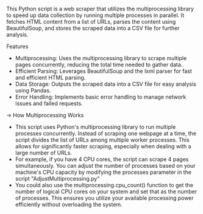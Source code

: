 This Python script is a web scraper that utilizes the multiprocessing library to speed up data collection by running multiple processes in parallel. 
It fetches HTML content from a list of URLs, parses the content using BeautifulSoup, and stores the scraped data into a CSV file for further analysis.

Features
- Multiprocessing: Uses the multiprocessing library to scrape multiple pages concurrently, reducing the total time needed to gather data.
- Efficient Parsing: Leverages BeautifulSoup and the lxml parser for fast and efficient HTML parsing.
- Data Storage: Outputs the scraped data into a CSV file for easy analysis using Pandas.
- Error Handling: Implements basic error handling to manage network issues and failed requests.

-> How Multiprocessing Works
- This script uses Python's multiprocessing library to run multiple processes concurrently. Instead of scraping one webpage at a time, the script divides the list of URLs among multiple worker processes. This allows for significantly faster scraping, especially when dealing with a large number of URLs.
- For example, if you have 4 CPU cores, the script can scrape 4 pages simultaneously. You can adjust the number of processes based on your machine's CPU capacity by modifying the processes parameter in the script "AdjustMultiprocessing.py"
- You could also use the multiprocessing.cpu_count() function to get the number of logical CPU cores on your system and set that as the number of processes. This ensures you utilize your available processing power efficiently without overloading the system.
